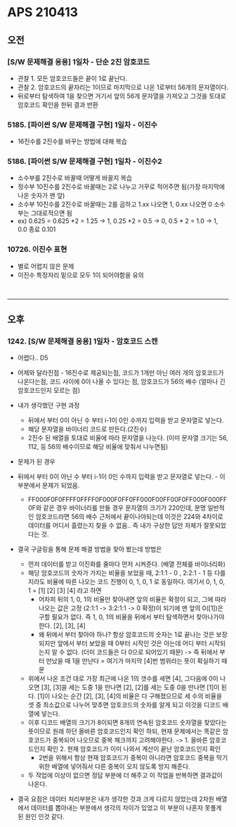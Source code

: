 # APS 210413



## 오전



### [S/W 문제해결 응용] 1일차 - 단순 2진 암호코드

- 관찰 1. 모든 암호코드들은 끝이 1로 끝난다. 
- 관찰 2. 암호코드의 끝자리는 1이므로 마지막으로 나온 1로부터 56개의 문자열이다.
- 뒤로부터 탐색하여 1을 찾으면 거기서 앞의 56개 문자열을 가져오고 그것을 토대로 암호코드 확인을 한뒤 결과 반환





### 5185. [파이썬 S/W 문제해결 구현] 1일차 - 이진수

- 16진수를 2진수를 바꾸는 방법에 대해 복습





### 5186. [파이썬 S/W 문제해결 구현] 1일차 - 이진수2

- 소수부를 2진수로 바꿀때 어떻게 바꿀지 복습
- 정수부 10진수를 2진수로 바꿀때는 2로 나누고 거꾸로 적어주면 됨(가장 마지막에 나온 숫자가 맨 앞)
- 소수부 10진수를 2진수로 바꿀때는 2를 곱하고 1.xx 나오면 1, 0.xx 나오면 0 소수부는 그대로적으면 됨
- ex) 0.625 = 0.625 *2 = 1.25 -> 1, 0.25 *2 = 0.5 -> 0, 0.5 * 2 = 1.0 -> 1, 0.0 종료 0.101



### 10726. 이진수 표현

- 별로 어렵지 않은 문제
- 이진수 특정자리 밑으로 모두 1이 되어야함을 유의



<br>

---



## 오후



### 1242. [S/W 문제해결 응용] 1일차 - 암호코드 스캔

- 어렵다.. D5
- 어제와 달라진점 - 16진수로 제공되는점, 코드가 1개만 아닌 여러 개의 암호코드가 나온다는점, 코드 사이에 0이 나올 수 있다는 점, 암호코드가 56의 배수 (얼마나 긴 암호코드인지 모르는 점)
- 내가 생각했던 구현 과정

  - 뒤에서 부터 0이 아닌 수 부터 i-1이 0인 수까지 입력을 받고 문자열로 넣는다.
  - 해당 문자열을 바이너리 코드로 만든다.(2진수)
  - 2진수 된 배열을 토대로 비율에 따라 문자열을 나눈다. (이미 문자열 크기는 56, 112, 등 56의 배수이므로 해당 비율에 맞춰서 나누면됨)
- 문제가 된 경우 
- 뒤에서 부터 0이 아닌 수 부터 i-1이 0인 수까지 입력을 받고 문자열로 넣는다. - 이 부분에서 문제가 되었음.
  - FF000F0F0FFFF0FFFF0F000F0FF0FF000F00FF00F0FF000F000FF0F와 같은 경우 바이너리를 만들 경우 문자열의 크기가 220인데, 분명 일반적인 암호코드라면 56의 배수 근처에서 끝이나야되는데 이것은 224와 4차이로 데이터를 어디서 흘렸는지 찾을 수 없음.. 즉 내가 구상한 답안 자체가 잘못되었다는 것.
- 결국 구글링을 통해 문제 해결 방법을 찾아 봤는데 방법은
  - 먼저 데이터를 받고 이진화를 줄마다 먼저 시켜준다. (배열 전체를 바이너리화)
  - 해당 암호코드의 숫자가 가지는 비율을 보았을 때, 2:1:1 - 0 , 2:2:1 - 1 등 다를 지라도 비율에 따른 나오는 코드 진행이 0, 1, 0, 1 로 동일하다.  여기서 0, 1, 0, 1 = [1] [2] [3] [4] 라고 하면
    - 어차피 뒤의 1, 0, 1의 비율만 찾아내면  앞의 비율은 확정이 되고, 그에 따라 나오는 값은 고정 (2:1:1 -> 3:2:1:1 -> 0 확정)이 되기에 맨 앞의 0([1])은 구할 필요가 없다. 즉 1, 0, 1의 비율을 뒤에서 부터 탐색하면서 찾아나가야 한다.  [2], [3], [4]
    - 왜 뒤에서 부터 찾아야 하나? 항상 암호코드의 숫자는 1로 끝나는 것은 보장되지만 앞에서 부터 보았을 때 0부터 시작인 것은 아는데 어디 부터 시작되는지 알 수 없다. (더미 코드들은 다 0으로 되어있기 때문) -> 즉 뒤에서 부터 만났을 때 1을 만난다 = 여기가 마지막 [4]번 범위라는 뜻이 확실하기 때문
  - 위에서 나온 조건 대로 가장 최근에 나온 1의 갯수를 세면 [4], 그다음에 0이 나오면 [3], [3]을 세는 도중 1을 만나면 [2], [2]를 세는 도중 0을 만나면 [1]이 된다. [1]이 나오는 순간 [2], [3], [4]의 비율은 다 구해졌으므로 세 수의 비율을 셋 중 최소값으로 나누어 맞추면 암호코드의 숫자를 알게 되고 이것을 디코드 배열에 넣는다.
  - 이후 디코드 배열의 크기가 8이되면 8개의 연속된 암호코드 숫자열을 찾았다는 뜻이므로 원래 하던 올바른 암호코드인지 확인 하되, 현재 문제에서는 똑같은 암호코드가 중복되어 나오므로 중복 체크까지 고려해야한다. -> 1. 올바른 암호코드인지 확인 2. 현재 암호코드가 이미 나와서 계산이 끝난 암호코드인지 확인
    - 2번을 위해서 항상 현재 암호코드가 중복이 아니라면 암호코드 중복을 막기위한 배열에 넣어줘서 다른 중복이 오지 않도록 방지 해준다.
  - 두 작업에 이상이 없으면 정답 부분에 더 해주고 이 작업을 반복하면 결과값이 나온다.
- 결국 요점은 데이터 처리부분은 내가 생각한 것과 크게 다르지 않았는데 2차원 배열에서 데이터를 뽑아내는 부분에서 생각의 차이가 있었고 이 부분이 나혼자 못풀게 된 원인 인것 같다.

